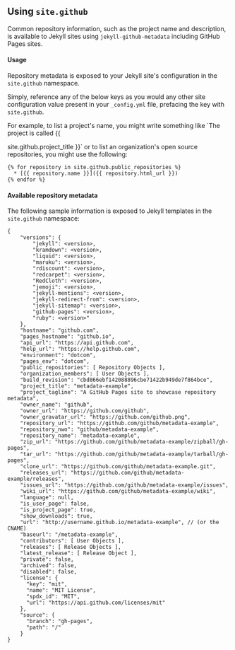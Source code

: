 ## Using `site.github`

Common repository information, such as the project name and description, is available to Jekyll sites using `jekyll-github-metadata` including GitHub Pages sites.

#### Usage

Repository metadata is exposed to your Jekyll site's configuration in the `site.github` namespace.

Simply, reference any of the below keys as you would any other site configuration value present in your `_config.yml` file, prefacing the key with `site.github`.

For example, to list a project's name, you might write something like `The project is called {{ 

site.github.project_title }}` or to list an organization's open source repositories, you might use the following:

<!-- {% raw %} -->
```liquid
{% for repository in site.github.public_repositories %}
  * [{{ repository.name }}]({{ repository.html_url }})
{% endfor %}
```
<!-- {% endraw %} -->

#### Available repository metadata

The following sample information is exposed to Jekyll templates in the `site.github` namespace:

```text
{
    "versions": {
        "jekyll": <version>,
        "kramdown": <version>,
        "liquid": <version>,
        "maruku": <version>,
        "rdiscount": <version>,
        "redcarpet": <version>,
        "RedCloth": <version>,
        "jemoji": <version>,
        "jekyll-mentions": <version>,
        "jekyll-redirect-from": <version>,
        "jekyll-sitemap": <version>,
        "github-pages": <version>,
        "ruby": <version>"
    },
    "hostname": "github.com",
    "pages_hostname": "github.io",
    "api_url": "https://api.github.com",
    "help_url": "https://help.github.com",
    "environment": "dotcom",
    "pages_env": "dotcom",
    "public_repositories": [ Repository Objects ],
    "organization_members": [ User Objects ],
    "build_revision": "cbd866ebf142088896cbe71422b949de7f864bce",
    "project_title": "metadata-example",
    "project_tagline": "A GitHub Pages site to showcase repository metadata",
    "owner_name": "github",
    "owner_url": "https://github.com/github",
    "owner_gravatar_url": "https://github.com/github.png",
    "repository_url": "https://github.com/github/metadata-example",
    "repository_nwo": "github/metadata-example",
    "repository_name": "metadata-example",
    "zip_url": "https://github.com/github/metadata-example/zipball/gh-pages",
    "tar_url": "https://github.com/github/metadata-example/tarball/gh-pages",
    "clone_url": "https://github.com/github/metadata-example.git",
    "releases_url": "https://github.com/github/metadata-example/releases",
    "issues_url": "https://github.com/github/metadata-example/issues",
    "wiki_url": "https://github.com/github/metadata-example/wiki",
    "language": null,
    "is_user_page": false,
    "is_project_page": true,
    "show_downloads": true,
    "url": "http://username.github.io/metadata-example", // (or the CNAME)
    "baseurl": "/metadata-example",
    "contributors": [ User Objects ],
    "releases": [ Release Objects ],
    "latest_release": [ Release Object ],
    "private": false,
    "archived": false,
    "disabled": false,
    "license": {
      "key": "mit",
      "name": "MIT License",
      "spdx_id": "MIT",
      "url": "https://api.github.com/licenses/mit"
    },
    "source": {
      "branch": "gh-pages",
      "path": "/"
    }
}
```
